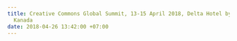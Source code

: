 ```yaml
---
title: Creative Commons Global Summit, 13-15 April 2018, Delta Hotel by Mariott Toronto,
  Kanada
date: 2018-04-26 13:42:00 +07:00
---
```


